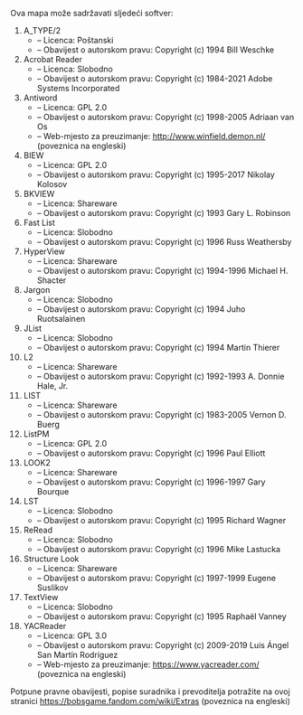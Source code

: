 ﻿Ova mapa može sadržavati sljedeći softver:

1. A_TYPE/2
   - – Licenca: Poštanski
   - – Obavijest o autorskom pravu: Copyright (c) 1994 Bill Weschke
2. Acrobat Reader
   - – Licenca: Slobodno
   - – Obavijest o autorskom pravu: Copyright (c) 1984-2021 Adobe Systems Incorporated
3. Antiword
   - – Licenca: GPL 2.0
   - – Obavijest o autorskom pravu: Copyright (c) 1998-2005 Adriaan van Os
   - – Web-mjesto za preuzimanje: http://www.winfield.demon.nl/ (poveznica na engleski)
4. BIEW
   - – Licenca: GPL 2.0
   - – Obavijest o autorskom pravu: Copyright (c) 1995-2017 Nikolay Kolosov
5. BKVIEW
   - – Licenca: Shareware
   - – Obavijest o autorskom pravu: Copyright (c) 1993 Gary L. Robinson
6. Fast List
   - – Licenca: Slobodno
   - – Obavijest o autorskom pravu: Copyright (c) 1996 Russ Weathersby
7. HyperView
   - – Licenca: Shareware
   - – Obavijest o autorskom pravu: Copyright (c) 1994-1996 Michael H. Shacter
8. Jargon
   - – Licenca: Slobodno
   - – Obavijest o autorskom pravu: Copyright (c) 1994 Juho Ruotsalainen
9. JList
   - – Licenca: Slobodno
   - – Obavijest o autorskom pravu: Copyright (c) 1994 Martin Thierer
10. L2
    - – Licenca: Shareware
    - – Obavijest o autorskom pravu: Copyright (c) 1992-1993 A. Donnie Hale, Jr.
11. LIST
    - – Licenca: Shareware
    - – Obavijest o autorskom pravu: Copyright (c) 1983-2005 Vernon D. Buerg
12. ListPM
    - – Licenca: GPL 2.0
    - – Obavijest o autorskom pravu: Copyright (c) 1996 Paul Elliott
13. LOOK2
    - – Licenca: Shareware
    - – Obavijest o autorskom pravu: Copyright (c) 1996-1997 Gary Bourque
14. LST
    - – Licenca: Slobodno
    - – Obavijest o autorskom pravu: Copyright (c) 1995 Richard Wagner
15. ReRead
    - – Licenca: Slobodno
    - – Obavijest o autorskom pravu: Copyright (c) 1996 Mike Lastucka
16. Structure Look
    - – Licenca: Shareware
    - – Obavijest o autorskom pravu: Copyright (c) 1997-1999 Eugene Suslikov
17. TextView
    - – Licenca: Slobodno
    - – Obavijest o autorskom pravu: Copyright (c) 1995 Raphaël Vanney
18. YACReader
    - – Licenca: GPL 3.0
    - – Obavijest o autorskom pravu: Copyright (c) 2009-2019 Luis Ángel San Martín Rodríguez
    - – Web-mjesto za preuzimanje: https://www.yacreader.com/ (poveznica na engleski)

Potpune pravne obavijesti, popise suradnika i prevoditelja potražite na ovoj stranici https://bobsgame.fandom.com/wiki/Extras (poveznica na engleski)
